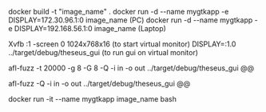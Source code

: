 docker build -t "image_name" .
docker run -d --name mygtkapp -e DISPLAY=172.30.96.1:0 image_name (PC)
docker run -d --name mygtkapp -e DISPLAY=192.168.56.1:0 image_name (Laptop)

Xvfb :1 -screen 0 1024x768x16 (to start virtual monitor)
DISPLAY=:1.0 ../target/debug/theseus_gui (to run gui on virtual monitor)

afl-fuzz -t 20000 -g 8 -G 8 -Q -i in -o out ../target/debug/theseus_gui @@

afl-fuzz -Q -i in -o out ../target/debug/theseus_gui @@

docker run -it --name mygtkapp image_name bash 